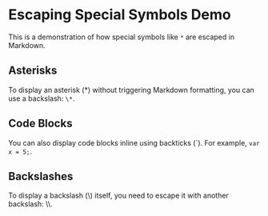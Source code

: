 # Escaping Special Symbols Demo

This is a demonstration of how special symbols like `*` are escaped in Markdown.

## Asterisks

To display an asterisk (\*) without triggering Markdown formatting, you can use a backslash: `\*`.

## Code Blocks

You can also display code blocks inline using backticks (\`). For example, `var x = 5;`.

## Backslashes

To display a backslash (\\) itself, you need to escape it with another backslash: \\\\.
